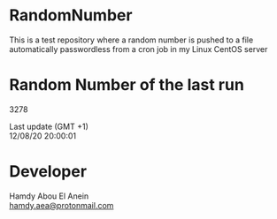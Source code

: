 # RandomNumber    
This is a test repository where a random number is pushed to a file automatically passwordless from a cron job in my Linux CentOS server    
# Random Number of the last run   
3278
      
Last update (GMT +1)    
12/08/20 20:00:01
# Developer    
Hamdy Abou El Anein   
hamdy.aea@protonmail.com
